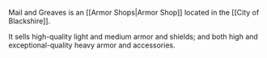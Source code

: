 Mail and Greaves is an [[Armor Shops|Armor Shop]] located in the [[City of Blackshire]].

It sells high-quality light and medium armor and shields; and both high and exceptional-quality heavy armor and accessories.

